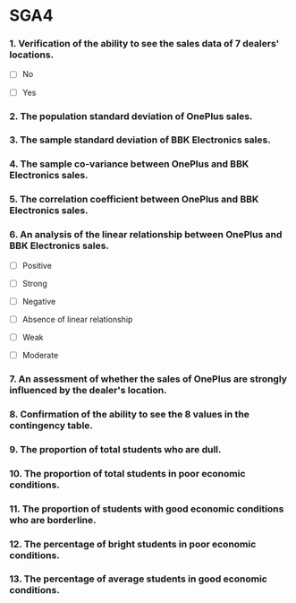 # SGA4

###   1\. Verification of the ability to see the sales data of 7 dealers' locations.

- [ ] No

- [ ] Yes

###   2\. The population standard deviation of OnePlus sales.

###   3\. The sample standard deviation of BBK Electronics sales.

###   4\. The sample co-variance between OnePlus and BBK Electronics sales.

###   5\. The correlation coefficient between OnePlus and BBK Electronics sales.

###   6\. An analysis of the linear relationship between OnePlus and BBK Electronics sales.

- [ ] Positive

- [ ] Strong

- [ ] Negative

- [ ] Absence of linear relationship

- [ ] Weak

- [ ] Moderate

###   7\. An assessment of whether the sales of OnePlus are strongly influenced by the dealer's location.

###   8\. Confirmation of the ability to see the 8 values in the contingency table.

###   9\. The proportion of total students who are dull.

###   10\. The proportion of total students in poor economic conditions.

###   11\. The proportion of students with good economic conditions who are borderline.

###   12\. The percentage of bright students in poor economic conditions.

###   13\. The percentage of average students in good economic conditions.
